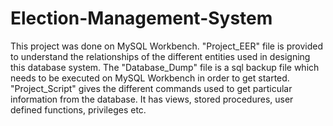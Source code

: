 # Election-Management-System

This project was done on MySQL Workbench.
"Project_EER" file is provided to understand the relationships of the different entities used in designing this database system.
The "Database_Dump" file is a sql backup file which needs to be executed on MySQL Workbench in order to get started.
"Project_Script" gives the different commands used to get particular information from the database. It has views, stored procedures,
user defined functions, privileges etc.

